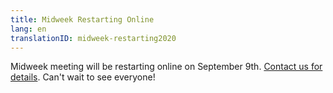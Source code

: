 ```yaml
---
title: Midweek Restarting Online
lang: en
translationID: midweek-restarting2020
---
```

Midweek meeting will be restarting online on September 9th. [Contact us for details](/contact). Can't wait to see everyone!
